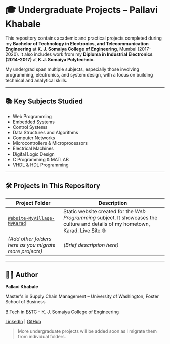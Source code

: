 # 🎓 Undergraduate Projects – Pallavi Khabale

This repository contains academic and practical projects completed during my **Bachelor of Technology in Electronics, and Telecommunication Engineering** at **K. J. Somaiya College of Engineering**, Mumbai (2017–2020). It also includes work from my **Diploma in Industrial Electronics (2014–2017)** at **K.J. Somaiya Polytechnic.**

My undergrad span multiple subjects, especially those involving programming, electronics, and system design, with a focus on building technical and analytical skills.

---

## 📚 Key Subjects Studied

- Web Programming
- Embedded Systems
- Control Systems
- Data Structures and Algorithms
- Computer Networks
- Microcontrollers & Microprocessors
- Electrical Machines
- Digital Logic Design
- C Programming & MATLAB
- VHDL & HDL Programming

---

## 🛠️ Projects in This Repository

| Project Folder | Description |
|----------------|-------------|
| [`Website-MyVillage-MyKarad`](./docs/Website-MyVillage-MyKarad/) | Static website created for the *Web Programming* subject. It showcases the culture and details of my hometown, Karad. [Live Site 🌐](https://pallavi-khabale.github.io/Undergraduate/Website-MyVillage-MyKarad/) |
| *(Add other folders here as you migrate more projects)* | *(Brief description here)* |

---

## 👩‍💻 Author

**Pallavi Khabale**

Master's in Supply Chain Management – University of Washington, Foster School of Business

B.Tech in E&TC – K. J. Somaiya College of Engineering

[LinkedIn](https://www.linkedin.com/in/pallavi-khabale) | [GitHub](https://github.com/Pallavi-Khabale)

> More undergraduate projects will be added soon as I migrate them from individual folders.
